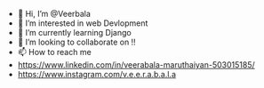 - 👋 Hi, I’m @Veerbala
- 👀 I’m interested in web Devlopment
- 🌱 I’m currently learning Django
- 💞️ I’m looking to collaborate on !!
- 📫 How to reach me 
- https://www.linkedin.com/in/veerabala-maruthaiyan-503015185/
- https://www.instagram.com/v.e.e.r.a.b.a.l.a

<!---
Veerbala/Veerbala is a ✨ special ✨ repository because its `README.md` (this file) appears on your GitHub profile.
You can click the Preview link to take a look at your changes.
--->
